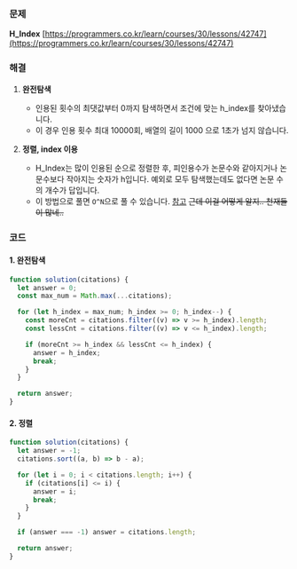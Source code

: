 ### 문제

**H_Index** [https://programmers.co.kr/learn/courses/30/lessons/42747](https://programmers.co.kr/learn/courses/30/lessons/42747)

### 해결

1. **완전탐색**

   - 인용된 횟수의 최댓값부터 0까지 탐색하면서 조건에 맞는 h_index를 찾아냈습니다.
   - 이 경우 인용 횟수 최대 10000회, 배열의 길이 1000 으로 1초가 넘지 않습니다.

2. **정렬, index 이용**

   - H_Index는 많이 인용된 순으로 정렬한 후, 피인용수가 논문수와 같아지거나 논문수보다 작아지는 숫자가 h입니다.
     예외로 모두 탐색했는데도 없다면 논문 수의 개수가 답입니다.
   - 이 방법으로 풀면 `O^N`으로 풀 수 있습니다.
     [참고](https://www.ibric.org/myboard/read.php?Board=news&id=270333) ~~근데 이걸 어떻게 알지.. 천재들이 많네..~~

### 코드

#### 1. 완전탐색

```javascript
function solution(citations) {
  let answer = 0;
  const max_num = Math.max(...citations);

  for (let h_index = max_num; h_index >= 0; h_index--) {
    const moreCnt = citations.filter((v) => v >= h_index).length;
    const lessCnt = citations.filter((v) => v <= h_index).length;

    if (moreCnt >= h_index && lessCnt <= h_index) {
      answer = h_index;
      break;
    }
  }

  return answer;
}
```

#### 2. 정렬

```javascript
function solution(citations) {
  let answer = -1;
  citations.sort((a, b) => b - a);

  for (let i = 0; i < citations.length; i++) {
    if (citations[i] <= i) {
      answer = i;
      break;
    }
  }

  if (answer === -1) answer = citations.length;

  return answer;
}
```
